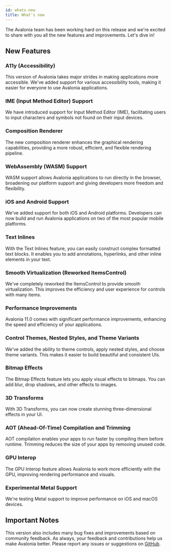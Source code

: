 ```yaml
---
id: whats-new
title: What's new
---
```


The Avalonia team has been working hard on this release and we're excited to share with you all the new features and improvements. Let's dive in!

## New Features

### A11y (Accessibility)
This version of Avalonia takes major strides in making applications more accessible. We've added support for various accessibility tools, making it easier for everyone to use Avalonia applications.

### IME (Input Method Editor) Support
We have introduced support for Input Method Editor (IME), facilitating users to input characters and symbols not found on their input devices.

### Composition Renderer
The new composition renderer enhances the graphical rendering capabilities, providing a more robust, efficient, and flexible rendering pipeline.

### WebAssembly (WASM) Support
WASM support allows Avalonia applications to run directly in the browser, broadening our platform support and giving developers more freedom and flexibility.

### iOS and Android Support
We've added support for both iOS and Android platforms. Developers can now build and run Avalonia applications on two of the most popular mobile platforms.

### Text Inlines
With the Text Inlines feature, you can easily construct complex formatted text blocks. It enables you to add annotations, hyperlinks, and other inline elements in your text.

### Smooth Virtualization (Reworked ItemsControl)
We've completely reworked the ItemsControl to provide smooth virtualization. This improves the efficiency and user experience for controls with many items.

### Performance Improvements
Avalonia 11.0 comes with significant performance improvements, enhancing the speed and efficiency of your applications.

### Control Themes, Nested Styles, and Theme Variants
We've added the ability to theme controls, apply nested styles, and choose theme variants. This makes it easier to build beautiful and consistent UIs.

### Bitmap Effects
The Bitmap Effects feature lets you apply visual effects to bitmaps. You can add blur, drop shadows, and other effects to images.

### 3D Transforms
With 3D Transforms, you can now create stunning three-dimensional effects in your UI.

### AOT (Ahead-Of-Time) Compilation and Trimming
AOT compilation enables your apps to run faster by compiling them before runtime. Trimming reduces the size of your apps by removing unused code.

### GPU Interop
The GPU Interop feature allows Avalonia to work more efficiently with the GPU, improving rendering performance and visuals.

### Experimental Metal Support
We're testing Metal support to improve performance on iOS and macOS devices.

## Important Notes
This version also includes many bug fixes and improvements based on community feedback. As always, your feedback and contributions help us make Avalonia better. Please report any issues or suggestions on [GitHub](https://www.github.com/avaloniaui/avalonia).